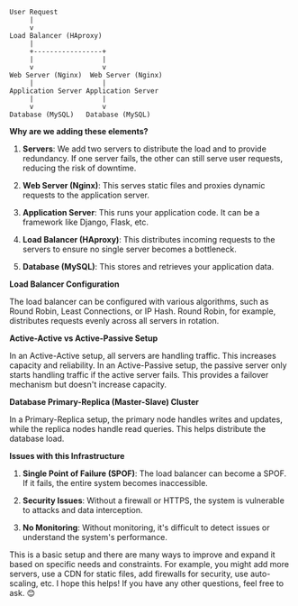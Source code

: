 ```
User Request
     |
     v
Load Balancer (HAproxy)
     |
     +-----------------+
     |                 |
     v                 v
Web Server (Nginx)  Web Server (Nginx)
     |                 |
Application Server Application Server
     |                 |
     v                 v
Database (MySQL)   Database (MySQL)
```

**Why are we adding these elements?**

1. **Servers**: We add two servers to distribute the load and to provide redundancy. If one server fails, the other can still serve user requests, reducing the risk of downtime.

2. **Web Server (Nginx)**: This serves static files and proxies dynamic requests to the application server.

3. **Application Server**: This runs your application code. It can be a framework like Django, Flask, etc.

4. **Load Balancer (HAproxy)**: This distributes incoming requests to the servers to ensure no single server becomes a bottleneck.

5. **Database (MySQL)**: This stores and retrieves your application data.

**Load Balancer Configuration**

The load balancer can be configured with various algorithms, such as Round Robin, Least Connections, or IP Hash. Round Robin, for example, distributes requests evenly across all servers in rotation.

**Active-Active vs Active-Passive Setup**

In an Active-Active setup, all servers are handling traffic. This increases capacity and reliability. In an Active-Passive setup, the passive server only starts handling traffic if the active server fails. This provides a failover mechanism but doesn't increase capacity.

**Database Primary-Replica (Master-Slave) Cluster**

In a Primary-Replica setup, the primary node handles writes and updates, while the replica nodes handle read queries. This helps distribute the database load.

**Issues with this Infrastructure**

1. **Single Point of Failure (SPOF)**: The load balancer can become a SPOF. If it fails, the entire system becomes inaccessible.

2. **Security Issues**: Without a firewall or HTTPS, the system is vulnerable to attacks and data interception.

3. **No Monitoring**: Without monitoring, it's difficult to detect issues or understand the system's performance.

This is a basic setup and there are many ways to improve and expand it based on specific needs and constraints. For example, you might add more servers, use a CDN for static files, add firewalls for security, use auto-scaling, etc. I hope this helps! If you have any other questions, feel free to ask. 😊
